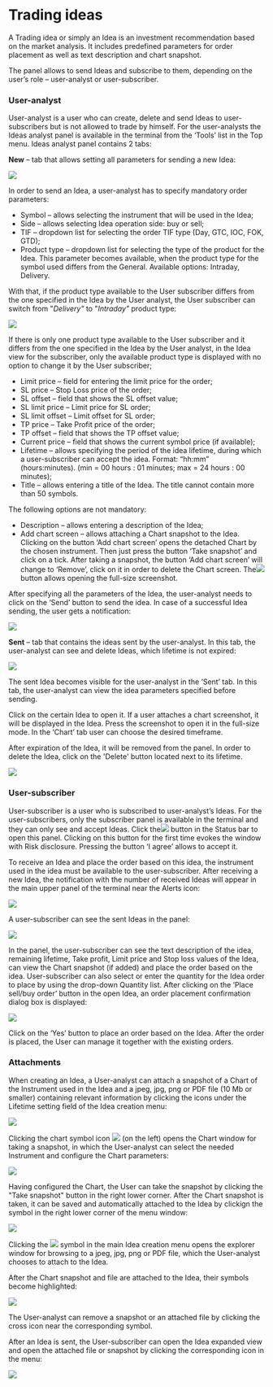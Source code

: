 # Trading ideas

A Trading idea or simply an Idea is an investment recommendation based on the market analysis. It includes predefined parameters for order placement as well as text description and chart snapshot.

The panel allows to send Ideas and subscribe to them, depending on the user’s role – user-analyst or user-subscriber.

### **User-analyst**

User-analyst is a user who can create, delete and send Ideas to user-subscribers but is not allowed to trade by himself. For the user-analysts the Ideas analyst panel is available in the terminal from the ‘Tools’ list in the Top menu. Ideas analyst panel contains 2 tabs:

**New** – ​tab that allows setting all parameters for sending a new Idea:

![](../.gitbook/assets/sending-with-product-type.png)

In order to send an Idea, a user-analyst has to specify mandatory order parameters:

* Symbol – allows selecting the instrument that will be used in the Idea;
* Side – allows selecting Idea operation side: buy or sell;
* TIF – dropdown list for selecting the order TIF type \(Day, GTC, IOC, FOK, GTD\);
* Product type – dropdown list for selecting the type of the product for the Idea. This parameter becomes available, when the product type for the symbol used differs from the General. Available options: Intraday, Delivery.

With that, if the product type available to the User subscriber differs from the one specified in the Idea by the User analyst, the User subscriber can switch from "_Delivery"_ to "_Intraday"_ product type:

![](../.gitbook/assets/selection.png)

If there is only one product type available to the User subscriber and it differs from the one specified in the Idea by the User analyst, in the Idea view for the subscriber, only the available product type is displayed with no option to change it by the User subscriber;

* Limit price – field for entering the limit price for the order;
* SL price – Stop Loss price of the order;
* SL offset – field that shows the SL offset value;
* SL limit price – Limit price for SL order;
* SL limit offset – Limit offset for SL order;
* TP price – Take Profit price of the order;
* TP offset – field that shows the TP offset value;
* Current price – field that shows the current symbol price \(if available\);
* Lifetime – allows specifying the period of the idea lifetime, during which a user-subscriber can accept the idea. Format: “hh:mm” \(hours:minutes\). \(min = 00 hours : 01 minutes; max = 24 hours : 00 minutes\);
* Title – allows entering a title of the Idea. The title cannot contain more than 50 symbols.

The following options are not mandatory:

* Description – allows entering a description of the Idea; 
* Add chart screen – allows attaching a Chart snapshot to the Idea. Clicking on the button ‘Add chart screen’ opens the detached Chart by the chosen instrument. Then just press the button ‘Take snapshot’ and click on a tick. After taking a snapshot, the button ‘Add chart screen’ will change to ‘Remove’, click on it in order to delete the Chart screen. The![](../.gitbook/assets/7%20%288%29.png)  button allows opening the full-size screenshot.

After specifying all the parameters of the Idea, the user-analyst needs to click on the ‘Send’ button to send the idea. In case of a successful Idea sending, the user gets a notification:

![](../.gitbook/assets/sent-successfully-new.png)

**Sent** –​ tab that contains the ideas sent by the user-analyst. In this tab, the user-analyst can see and delete Ideas, which lifetime is not expired:

![](../.gitbook/assets/trading-idea2.png)

The sent Idea becomes visible for the user-analyst in the ‘Sent’ tab. In this tab, the user-analyst can view the idea parameters specified before sending.

Click on the certain Idea to open it. If a user attaches a chart screenshot, it will be displayed in the Idea. Press the screenshot to open it in the full-size mode. In the ‘Chart’ tab user can choose the desired timeframe.

After expiration of the Idea, it will be removed from the panel. In order to delete the Idea, click on the 'Delete' button located next to its lifetime.

![](../.gitbook/assets/screenshot_2%20%2813%29.png)

### **User-subscriber** 

User-subscriber is a user who is subscribed to user-analyst’s Ideas. For the user-subscribers, only the subscriber panel is available in the terminal and they can only see and accept Ideas. Click the![](../.gitbook/assets/1%20%2885%29.png)button in the Status bar to open this panel. Clicking on this button for the first time evokes the window with Risk disclosure. Pressing the button ‘I agree’ allows to accept it.

To receive an Idea and place the order based on this idea, the instrument used in the idea must be available to the user-subscriber. After receiving a new Idea, the notification with the number of received Ideas will appear in the main upper panel of the terminal near the Alerts icon:

![](../.gitbook/assets/idea-notification.png)

A user-subscriber can see the sent Ideas in the panel:

![](../.gitbook/assets/trading-idea1.png)

In the panel, the user-subscriber can see the text description of the idea, remaining lifetime, Take profit, Limit price and Stop loss values of the Idea, can view the Chart snapshot \(if added\) and place the order based on the idea. User-subscriber can also select or enter the quantity for the Idea order to place by using the drop-down Quantity list. After clicking on the ‘Place sell/buy order’ button in the open Idea, an order placement confirmation dialog box is displayed:

![](../.gitbook/assets/6%20%2836%29.png)

Click on the ‘Yes’ button to place an order based on the Idea. After the order is placed, the User can manage it together with the existing orders.

### Attachments

When creating an Idea, a User-analyst can attach a snapshot of a Chart of the Instrument used in the Idea and a jpeg, jpg, png or PDF file \(10 Mb or smaller\) containing relevant information by clicking the icons under the Lifetime setting field of the Idea creation menu:

![](../.gitbook/assets/image%20%2816%29.png)

Clicking the chart symbol icon ![](../.gitbook/assets/attachment6.png) \(on the left\) opens the Chart window for taking a snapshot, in which the User-analyst can select the needed Instrument and configure the Chart parameters:

![](../.gitbook/assets/image%20%287%29.png)

Having configured the Chart, the User can take the snapshot by clicking the "Take snapshot" button in the right lower corner. After the Chart snapshot is taken, it can be saved and automatically attached to the Idea by clickign the symbol in the right lower corner of the menu window:

![](../.gitbook/assets/image%20%2822%29.png)

Clicking the ![](../.gitbook/assets/attachment7.png) symbol in the main Idea creation menu opens the explorer window for browsing to a jpeg, jpg, png or PDF file, which the User-analyst chooses to attach to the Idea.

After the Chart snapshot and file are attached to the Idea, their symbols become highlighted:

![](../.gitbook/assets/image%20%289%29.png)

The User-analyst can remove a snapshot or an attached file by clicking the cross icon near the corresponding symbol.

After an Idea is sent, the User-subscriber can open the Idea expanded view and open the attached file or snapshot by clicking the corresponding icon in the menu:   

![](../.gitbook/assets/image%20%2823%29.png)

